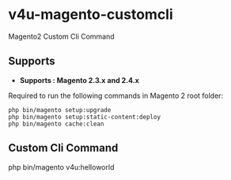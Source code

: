 # v4u-magento-customcli
Magento2 Custom Cli Command

## Supports

- <b>Supports : Magento 2.3.x and 2.4.x</b>

Required to run the following commands in Magento 2 root folder:

```
php bin/magento setup:upgrade
php bin/magento setup:static-content:deploy
php bin/magento cache:clean
```

## Custom Cli Command 

php bin/magento v4u:helloworld
